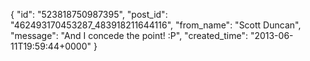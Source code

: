  {
   "id": "523818750987395",
   "post_id": "462493170453287_483918211644116",
   "from_name": "Scott Duncan",
   "message": "And I concede the point! :P",
   "created_time": "2013-06-11T19:59:44+0000"
 }
